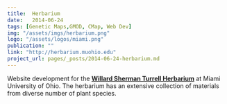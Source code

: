 ```yaml
---
title:  Herbarium
date:   2014-06-24
tags: [Genetic Maps,GMOD, CMap, Web Dev]
img: "/assets/imgs/herbarium.png"
logo: "/assets/logos/miami.png"
publication: ""
link: "http://herbarium.muohio.edu"
project_url: pages/_posts/2014-06-24-herbarium.md
---
```


Website development for the **[Willard Sherman Turrell Herbarium](http://herbarium.muohio.edu)** at Miami University of Ohio. The herbarium has an extensive collection of materials from diverse number of plant species.
